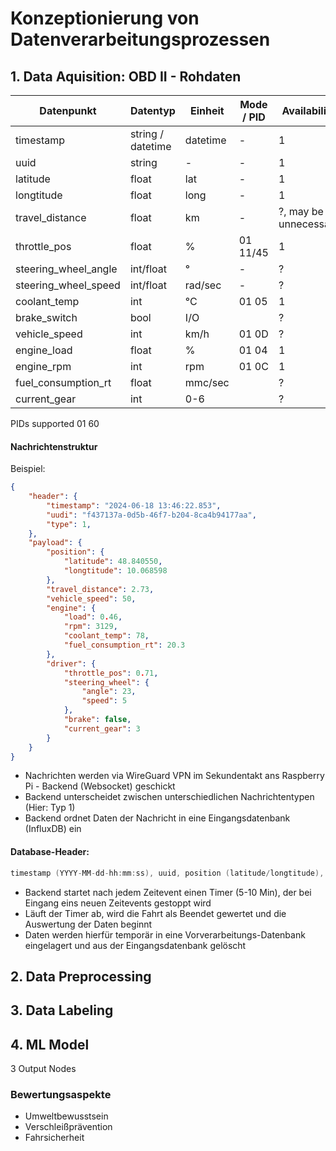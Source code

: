 # Konzeptionierung von Datenverarbeitungsprozessen

## 1. Data Aquisition: OBD II - Rohdaten

| Datenpunkt |Datentyp| Einheit | Mode / PID |Availability|
|-|-|-|-|-|
|timestamp   |string / datetime|datetime   |-|1|
|uuid        |string   |-    |-|1|
|latitude    |float|lat|-|1|
|longtitude  |float|long|-|1|
|travel_distance|float|km|-|?, may be unnecessary|
|throttle_pos|float|%|01 11/45|1|
|steering_wheel_angle|int/float|°|-|?|
|steering_wheel_speed|int/float|rad/sec|-|?|
|coolant_temp|int|°C|01 05|1|
|brake_switch|bool|I/O||?|
|vehicle_speed|int|km/h|01 0D|?|
|engine_load|float|%|01 04|1|
|engine_rpm|int|rpm|01 0C|1|
|fuel_consumption_rt|float|mmc/sec||?|
|current_gear|int|0-6||?|

PIDs supported 01 60

#### Nachrichtenstruktur
Beispiel:
```json
{
    "header": {
        "timestamp": "2024-06-18 13:46:22.853",
        "uudi": "f437137a-0d5b-46f7-b204-8ca4b94177aa",
        "type": 1,
    },
    "payload": {
        "position": {
            "latitude": 48.840550,
            "longtitude": 10.068598
        },
        "travel_distance": 2.73,
        "vehicle_speed": 50,
        "engine": {
            "load": 0.46,
            "rpm": 3129,
            "coolant_temp": 78,
            "fuel_consumption_rt": 20.3
        },
        "driver": {
            "throttle_pos": 0.71,
            "steering_wheel": {
                "angle": 23,
                "speed": 5
            },
            "brake": false,
            "current_gear": 3
        }
    }
}
```

- Nachrichten werden via WireGuard VPN im Sekundentakt ans Raspberry Pi - Backend (Websocket) geschickt
- Backend unterscheidet zwischen unterschiedlichen Nachrichtentypen (Hier: Typ 1)
- Backend ordnet Daten der Nachricht in eine Eingangsdatenbank (InfluxDB) ein

#### Database-Header:
```cpp
timestamp (YYYY-MM-dd-hh:mm:ss), uuid, position (latitude/longtitude), travel_distance (meters), throttle_pos (%), steering_wheel_angle (degrees), steering_wheel_speed (rad/sec),  coolant_temp (°C), brake_switch (true/false), vehicle_speed (km/h), engine_load (Nm), engine_rpm (rpm), fuel_consumption_rt (mmc/sec), current_gear (0-6)
```

- Backend startet nach jedem Zeitevent einen Timer (5-10 Min), der bei Eingang eins neuen Zeitevents gestoppt wird
- Läuft der Timer ab, wird die Fahrt als Beendet gewertet und die Auswertung der Daten beginnt
- Daten werden hierfür temporär in eine Vorverarbeitungs-Datenbank eingelagert und aus der Eingangsdatenbank gelöscht

## 2. Data Preprocessing

## 3. Data Labeling

## 4. ML Model

3 Output Nodes

### Bewertungsaspekte
- Umweltbewusstsein
- Verschleißprävention
- Fahrsicherheit